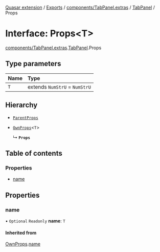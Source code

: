 [Quasar extension](../index.md) / [Exports](../modules.md) / [components/TabPanel.extras](../modules/components_TabPanel_extras.md) / [TabPanel](../modules/components_TabPanel_extras.TabPanel.md) / Props

# Interface: Props<T\>

[components/TabPanel.extras](../modules/components_TabPanel_extras.md).[TabPanel](../modules/components_TabPanel_extras.TabPanel.md).Props

## Type parameters

| Name | Type |
| :------ | :------ |
| `T` | extends `NumStrU` = `NumStrU` |

## Hierarchy

- [`ParentProps`](components_TabPanel_extras.TabPanel.ParentProps.md)

- [`OwnProps`](components_TabPanel_extras.TabPanel.OwnProps.md)<`T`\>

  ↳ **`Props`**

## Table of contents

### Properties

- [name](components_TabPanel_extras.TabPanel.Props.md#name)

## Properties

### name

• `Optional` `Readonly` **name**: `T`

#### Inherited from

[OwnProps](components_TabPanel_extras.TabPanel.OwnProps.md).[name](components_TabPanel_extras.TabPanel.OwnProps.md#name)
